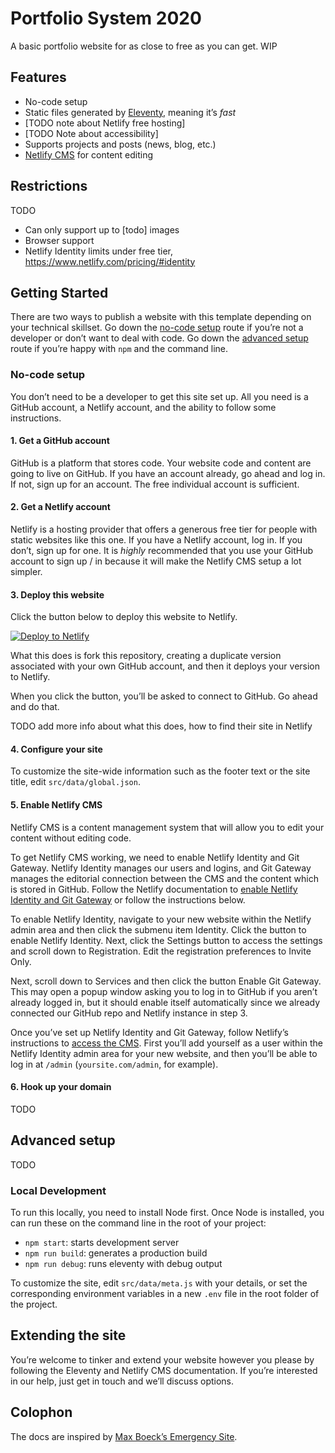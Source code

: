 # Portfolio System 2020

A basic portfolio website for as close to free as you can get. WIP

## Features

- No-code setup
- Static files generated by [Eleventy](https://www.11ty.dev/), meaning it’s _fast_
- [TODO note about Netlify free hosting]
- [TODO Note about accessibility]
- Supports projects and posts (news, blog, etc.)
- [Netlify CMS](https://www.netlifycms.org/) for content editing

## Restrictions

TODO

- Can only support up to [todo] images
- Browser support
- Netlify Identity limits under free tier, https://www.netlify.com/pricing/#identity

## Getting Started

There are two ways to publish a website with this template depending on your technical skillset. Go down the [no-code setup](#) route if you’re not a developer or don’t want to deal with code. Go down the [advanced setup](#) route if you’re happy with `npm` and the command line.

### No-code setup

You don’t need to be a developer to get this site set up. All you need is a GitHub account, a Netlify account, and the ability to follow some instructions.

#### 1. Get a GitHub account

GitHub is a platform that stores code. Your website code and content are going to live on GitHub. If you have an account already, go ahead and log in. If not, sign up for an account. The free individual account is sufficient.

#### 2. Get a Netlify account

Netlify is a hosting provider that offers a generous free tier for people with static websites like this one. If you have a Netlify account, log in. If you don’t, sign up for one. It is _highly_ recommended that you use your GitHub account to sign up / in because it will make the Netlify CMS setup a lot simpler.

#### 3. Deploy this website

Click the button below to deploy this website to Netlify.

[![Deploy to Netlify](https://www.netlify.com/img/deploy/button.svg)](https://app.netlify.com/start/deploy?repository=https://github.com/sb-ph/portfolio-2020)

What this does is fork this repository, creating a duplicate version associated with your own GitHub account, and then it deploys your version to Netlify.

When you click the button, you’ll be asked to connect to GitHub. Go ahead and do that.

TODO add more info about what this does, how to find their site in Netlify

#### 4. Configure your site

To customize the site-wide information such as the footer text or the site title, edit `src/data/global.json`.

#### 5. Enable Netlify CMS

Netlify CMS is a content management system that will allow you to edit your content without editing code.

To get Netlify CMS working, we need to enable Netlify Identity and Git Gateway. Netlify Identity manages our users and logins, and Git Gateway manages the editorial connection between the CMS and the content which is stored in GitHub. Follow the Netlify documentation to [enable Netlify Identity and Git Gateway](https://www.netlifycms.org/docs/add-to-your-site/#enable-identity-and-git-gateway) or follow the instructions below.

To enable Netlify Identity, navigate to your new website within the Netlify admin area and then click the submenu item Identity. Click the button to enable Netlify Identity. Next, click the Settings button to access the settings and scroll down to Registration. Edit the registration preferences to Invite Only.

Next, scroll down to Services and then click the button Enable Git Gateway. This may open a popup window asking you to log in to GitHub if you aren’t already logged in, but it should enable itself automatically since we already connected our GitHub repo and Netlify instance in step 3.

Once you’ve set up Netlify Identity and Git Gateway, follow Netlify’s instructions to [access the CMS](https://www.netlifycms.org/docs/add-to-your-site/#accessing-the-cms). First you’ll add yourself as a user within the Netlify Identity admin area for your new website, and then you’ll be able to log in at `/admin` (`yoursite.com/admin`, for example).

#### 6. Hook up your domain

TODO

## Advanced setup

TODO

### Local Development

To run this locally, you need to install Node first. Once Node is installed, you can run these on the command line in the root of your project:

- `npm start`: starts development server
- `npm run build`: generates a production build
- `npm run debug`: runs eleventy with debug output

To customize the site, edit `src/data/meta.js` with your details, or set the corresponding environment variables in a new `.env` file in the root folder of the project.

## Extending the site

You’re welcome to tinker and extend your website however you please by following the Eleventy and Netlify CMS documentation. If you’re interested in our help, just get in touch and we’ll discuss options.

## Colophon

The docs are inspired by [Max Boeck’s Emergency Site](https://github.com/maxboeck/emergency-site).
